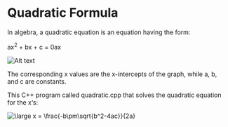 # Quadratic Formula
In algebra, a quadratic equation is an equation having the form:

ax<sup>2</sup> + bx + c = 0ax 

![Alt text](https://content.codecademy.com/courses/learn-cpp/variables/graph.gif)

The corresponding x values are the x-intercepts of the graph, while a, b, and c are constants.

This C++ program called quadratic.cpp that solves the quadratic equation for the x‘s:

<img src="https://latex.codecogs.com/svg.latex?\large&space;x&space;=&space;\frac{-b\pm\sqrt{b^2-4ac}}{2a}" title="\large x = \frac{-b\pm\sqrt{b^2-4ac}}{2a}" />
